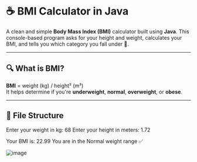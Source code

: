 # ☕ BMI Calculator in Java

A clean and simple **Body Mass Index (BMI)** calculator built using **Java**. This console-based program asks for your height and weight, calculates your BMI, and tells you which category you fall under 💪.

---

## 🔍 What is BMI?

**BMI** = weight (kg) / height² (m²)  
It helps determine if you're **underweight**, **normal**, **overweight**, or **obese**.

---

## 📂 File Structure

Enter your weight in kg: 68
Enter your height in meters: 1.72

Your BMI is: 22.99
You are in the Normal weight range ✅

![image](https://github.com/user-attachments/assets/3697e8bc-0260-432b-a48d-fe0759731c44)
